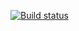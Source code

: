 [![Build status](https://ci.appveyor.com/api/projects/status/49cngt2uckqe6ftk/branch/main?svg=true)](https://ci.appveyor.com/project/JuliyaSalam/ci624-2/branch/main)
